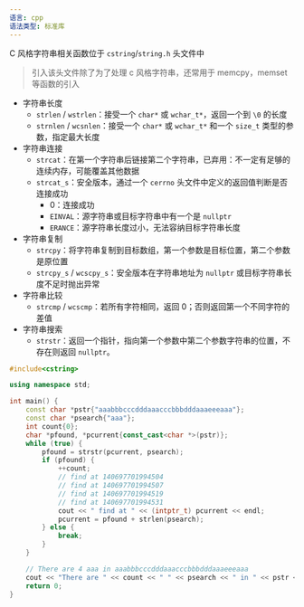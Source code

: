 ```yaml
---
语言: cpp
语法类型: 标准库
---
```

C 风格字符串相关函数位于 `cstring`/`string.h` 头文件中

> 引入该头文件除了为了处理 c 风格字符串，还常用于 memcpy，memset 等函数的引入

* 字符串长度
    * `strlen` / `wstrlen`：接受一个 `char*` 或 `wchar_t*`，返回一个到 `\0` 的长度
    * `strnlen` / `wcsnlen`：接受一个 `char*` 或 `wchar_t*` 和一个 `size_t` 类型的参数，指定最大长度
* 字符串连接
    * `strcat`：在第一个字符串后链接第二个字符串，已弃用：不一定有足够的连续内存，可能覆盖其他数据
    * `strcat_s`：安全版本，通过一个 `cerrno` 头文件中定义的返回值判断是否连接成功
        * 0：连接成功
        * `EINVAL`：源字符串或目标字符串中有一个是 `nullptr`
        * `ERANCE`：源字符串长度过小，无法容纳目标字符串长度
* 字符串复制
    * `strcpy`：将字符串复制到目标数组，第一个参数是目标位置，第二个参数是原位置
    * `strcpy_s` / `wcscpy_s`：安全版本在字符串地址为 `nullptr` 或目标字符串长度不足时抛出异常
* 字符串比较
    * `strcmp` / `wcscmp`：若所有字符相同，返回 0；否则返回第一个不同字符的差值
* 字符串搜索
    * `strstr`：返回一个指针，指向第一个参数中第二个参数字符串的位置，不存在则返回 `nullptr`。

```cpp
#include<cstring>

using namespace std;

int main() {
    const char *pstr{"aaabbbcccdddaaacccbbbdddaaaeeeaaa"};
    const char *psearch{"aaa"};
    int count{0};
    char *pfound, *pcurrent{const_cast<char *>(pstr)};
    while (true) {
        pfound = strstr(pcurrent, psearch);
        if (pfound) {
            ++count;
            // find at 140697701994504
            // find at 140697701994507
            // find at 140697701994519
            // find at 140697701994531
            cout << " find at " << (intptr_t) pcurrent << endl;
            pcurrent = pfound + strlen(psearch);
        } else {
            break;
        }
    }

    // There are 4 aaa in aaabbbcccdddaaacccbbbdddaaaeeeaaa
    cout << "There are " << count << " " << psearch << " in " << pstr << endl;
    return 0;
}
```
